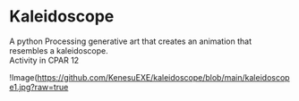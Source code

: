 # Kaleidoscope
A python Processing generative art that creates an animation that resembles a kaleidoscope.    
Activity in CPAR 12


!Image(https://github.com/KenesuEXE/kaleidoscope/blob/main/kaleidoscope1.jpg?raw=true
